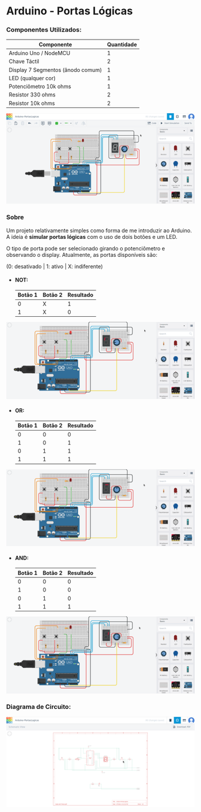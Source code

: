 # Arduino - Portas Lógicas

### Componentes Utilizados:
|Componente|Quantidade|
|---|---|
|Arduino Uno / NodeMCU|1|
|Chave Táctil|2|
|Display 7 Segmentos (ânodo comum)|1|
|LED (qualquer cor)|1|
|Potenciômetro 10k ohms|1|
|Resistor 330 ohms|2|
|Resistor 10k ohms|2|

![](./res/1.png)

### Sobre
Um projeto relativamente simples como forma de me introduzir ao Arduino. A ideia é **simular portas lógicas** com o uso de dois botões e um LED.

O tipo de porta pode ser selecionado girando o potenciômetro e observando o display. Atualmente, as portas disponíveis são:

(0: desativado | 1: ativo | X: indiferente)

- #### NOT:
  |Botão 1|Botão 2|Resultado|
  |---|---|---|
  |0|X|1|
  |1|X|0|

![](./res/NOTgate.png)

- #### OR:
  |Botão 1|Botão 2|Resultado|
  |---|---|---|
  |0|0|0|
  |1|0|1|
  |0|1|1|
  |1|1|1|

![](./res/ORgate.png)

- #### AND:
  |Botão 1|Botão 2|Resultado|
  |---|---|---|
  |0|0|0|
  |1|0|0|
  |0|1|0|
  |1|1|1|

![](./res/ANDgate.png)

### Diagrama de Circuito:
![alt text](./res/2.png)